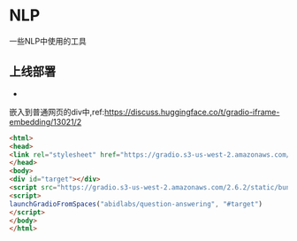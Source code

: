 <!--
 * @Description: 
 * @version: 
 * @Author: wenyuhao
 * @Date: 2023-03-04 13:45:21
 * @LastEditors: wenyuhao
 * @LastEditTime: 2023-03-04 13:45:22
-->

# NLP
一些NLP中使用的工具

## 上线部署
- 
嵌入到普通网页的div中,ref:https://discuss.huggingface.co/t/gradio-iframe-embedding/13021/2
```html
<html>
<head>
<link rel="stylesheet" href="https://gradio.s3-us-west-2.amazonaws.com/2.6.2/static/bundle.css">
</head>
<body>
<div id="target"></div>
<script src="https://gradio.s3-us-west-2.amazonaws.com/2.6.2/static/bundle.js"></script>
<script>
launchGradioFromSpaces("abidlabs/question-answering", "#target")
</script>
</body>
</html>
```
